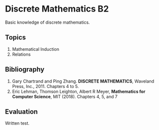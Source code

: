 # Discrete Mathematics B2
Basic knowledge of discrete mathematics.

## Topics
1.	Mathematical Induction
2.	Relations

## Bibliography
1. Gary Chartrand and Ping Zhang. **DISCRETE MATHEMATICS**, Waveland Press, Inc., 2011. Chapters 4 to 5.
2. Eric Lehman, Thomson Leighton, Albert R Meyer, **Mathematics for Computer Science**, MIT (2018). Chapters 4, 5, and 7

## Evaluation
Written test.